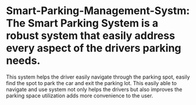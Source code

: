 # Smart-Parking-Management-Systm: The Smart Parking System is a robust system that easily address every aspect of the drivers parking needs. 
This system helps the driver easily navigate through the parking spot, easily find the spot to park
the car and exit the parking lot. This easily able to navigate and use system not only helps the drivers
but also improves the parking space utilization adds more convenience to the user.
